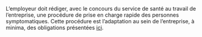 L’employeur doit rédiger, avec le concours du service de santé au travail de l’entreprise, une procédure de prise en charge rapide des personnes symptomatiques. Cette procédure est l’adaptation au sein de l’entreprise, à minima, des obligations présentées <a href="/information/covid-19-reagir-en-cas-de-contamination-dans-lentreprise-protocole-national">ici</a>.

